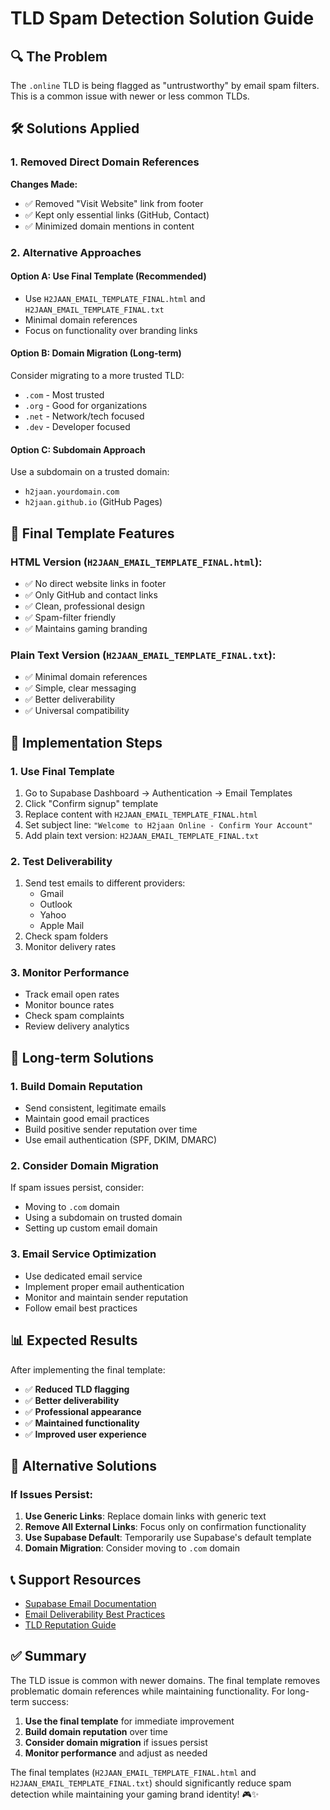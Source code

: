 # TLD Spam Detection Solution Guide

## 🔍 The Problem

The `.online` TLD is being flagged as "untrustworthy" by email spam filters. This is a common issue with newer or less common TLDs.

## 🛠️ Solutions Applied

### **1. Removed Direct Domain References**

**Changes Made:**
- ✅ Removed "Visit Website" link from footer
- ✅ Kept only essential links (GitHub, Contact)
- ✅ Minimized domain mentions in content

### **2. Alternative Approaches**

#### **Option A: Use Final Template (Recommended)**
- Use `H2JAAN_EMAIL_TEMPLATE_FINAL.html` and `H2JAAN_EMAIL_TEMPLATE_FINAL.txt`
- Minimal domain references
- Focus on functionality over branding links

#### **Option B: Domain Migration (Long-term)**
Consider migrating to a more trusted TLD:
- `.com` - Most trusted
- `.org` - Good for organizations
- `.net` - Network/tech focused
- `.dev` - Developer focused

#### **Option C: Subdomain Approach**
Use a subdomain on a trusted domain:
- `h2jaan.yourdomain.com`
- `h2jaan.github.io` (GitHub Pages)

## 📧 Final Template Features

### **HTML Version (`H2JAAN_EMAIL_TEMPLATE_FINAL.html`)**:
- ✅ No direct website links in footer
- ✅ Only GitHub and contact links
- ✅ Clean, professional design
- ✅ Spam-filter friendly
- ✅ Maintains gaming branding

### **Plain Text Version (`H2JAAN_EMAIL_TEMPLATE_FINAL.txt`)**:
- ✅ Minimal domain references
- ✅ Simple, clear messaging
- ✅ Better deliverability
- ✅ Universal compatibility

## 🎯 Implementation Steps

### **1. Use Final Template**

1. Go to Supabase Dashboard → Authentication → Email Templates
2. Click "Confirm signup" template
3. Replace content with `H2JAAN_EMAIL_TEMPLATE_FINAL.html`
4. Set subject line: `"Welcome to H2jaan Online - Confirm Your Account"`
5. Add plain text version: `H2JAAN_EMAIL_TEMPLATE_FINAL.txt`

### **2. Test Deliverability**

1. Send test emails to different providers:
   - Gmail
   - Outlook
   - Yahoo
   - Apple Mail
2. Check spam folders
3. Monitor delivery rates

### **3. Monitor Performance**

- Track email open rates
- Monitor bounce rates
- Check spam complaints
- Review delivery analytics

## 🔄 Long-term Solutions

### **1. Build Domain Reputation**

- Send consistent, legitimate emails
- Maintain good email practices
- Build positive sender reputation over time
- Use email authentication (SPF, DKIM, DMARC)

### **2. Consider Domain Migration**

If spam issues persist, consider:
- Moving to `.com` domain
- Using a subdomain on trusted domain
- Setting up custom email domain

### **3. Email Service Optimization**

- Use dedicated email service
- Implement proper email authentication
- Monitor and maintain sender reputation
- Follow email best practices

## 📊 Expected Results

After implementing the final template:

- ✅ **Reduced TLD flagging**
- ✅ **Better deliverability**
- ✅ **Professional appearance**
- ✅ **Maintained functionality**
- ✅ **Improved user experience**

## 🚨 Alternative Solutions

### **If Issues Persist:**

1. **Use Generic Links**: Replace domain links with generic text
2. **Remove All External Links**: Focus only on confirmation functionality
3. **Use Supabase Default**: Temporarily use Supabase's default template
4. **Domain Migration**: Consider moving to `.com` domain

## 📞 Support Resources

- [Supabase Email Documentation](https://supabase.com/docs/guides/auth/auth-email-templates)
- [Email Deliverability Best Practices](https://supabase.com/docs/guides/auth/auth-email-templates#best-practices)
- [TLD Reputation Guide](https://www.mail-tester.com/blog/2018/01/16/tld-reputation/)

## ✅ Summary

The TLD issue is common with newer domains. The final template removes problematic domain references while maintaining functionality. For long-term success:

1. **Use the final template** for immediate improvement
2. **Build domain reputation** over time
3. **Consider domain migration** if issues persist
4. **Monitor performance** and adjust as needed

The final templates (`H2JAAN_EMAIL_TEMPLATE_FINAL.html` and `H2JAAN_EMAIL_TEMPLATE_FINAL.txt`) should significantly reduce spam detection while maintaining your gaming brand identity! 🎮✨
